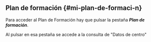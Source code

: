 ## Plan de formación {#mi-plan-de-formaci-n}

Para acceder al Plan de Formación hay que pulsar la pestaña **_Plan de formación_**.

Al pulsar en esa pestaña se accede a la consulta de "Datos de centro"
